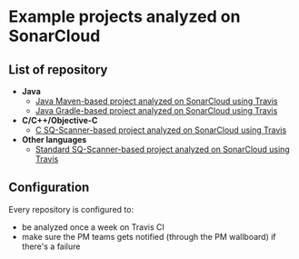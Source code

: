 # Example projects analyzed on SonarCloud

## List of repository

* **Java**
  * [Java Maven-based project analyzed on SonarCloud using Travis](https://github.com/SonarSource/sq-com_example_java-maven-travis)
  * [Java Gradle-based project analyzed on SonarCloud using Travis](https://github.com/SonarSource/sq-com_example_java-gradle-travis)
* **C/C++/Objective-C**
  * [C SQ-Scanner-based project analyzed on SonarCloud using Travis](https://github.com/SonarSource/sq-com_example_c-sqscanner-travis)
* **Other languages**
  * [Standard SQ-Scanner-based project analyzed on SonarCloud using Travis](https://github.com/SonarSource/sq-com_example_standard-sqscanner-travis)

## Configuration

Every repository is configured to:
* be analyzed once a week on Travis CI
* make sure the PM teams gets notified (through the PM wallboard) if there's a failure
